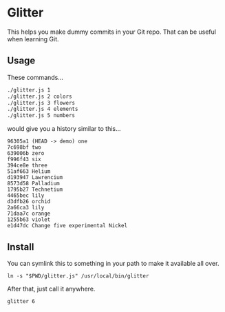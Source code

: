 # Glitter

This helps you make dummy commits in your Git repo.  That can be useful when
learning Git.


## Usage

These commands...

```sh
./glitter.js 1
./glitter.js 2 colors
./glitter.js 3 flowers
./glitter.js 4 elements
./glitter.js 5 numbers
```

would give you a history similar to this...
```
96305a1 (HEAD -> demo) one
7c698bf two
639006b zero
f996f43 six
394ce8e three
51af663 Helium
d193947 Lawrencium
8573d58 Palladium
1795b27 Technetium
4465bec lily
d3dfb26 orchid
2a66ca3 lily
71daa7c orange
1255b63 violet
e1d47dc Change five experimental Nickel
```


## Install

You can symlink this to something in your path to make it available all over.

```
ln -s "$PWD/glitter.js" /usr/local/bin/glitter
```

After that, just call it anywhere.

```
glitter 6
```
